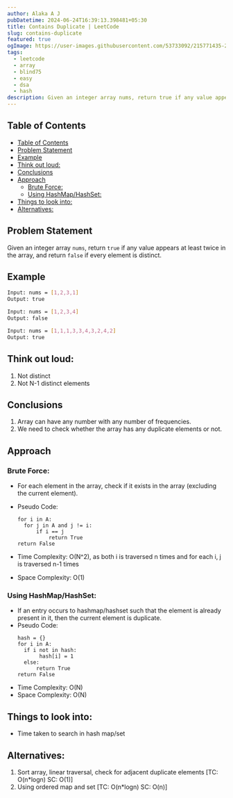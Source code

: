 ```yaml
---
author: Alaka A J
pubDatetime: 2024-06-24T16:39:13.398481+05:30
title: Contains Duplicate | LeetCode
slug: contains-duplicate
featured: true
ogImage: https://user-images.githubusercontent.com/53733092/215771435-25408246-2309-4f8b-a781-1f3d93bdf0ec.png
tags:
  - leetcode
  - array
  - blind75
  - easy
  - dsa
  - hash
description: Given an integer array nums, return true if any value appears at least twice in the array, and return false if every element is distinct.
---
```


## Table of Contents

- [Table of Contents](#table-of-contents)
- [Problem Statement](#problem-statement)
- [Example](#example)
- [Think out loud:](#think-out-loud)
- [Conclusions](#conclusions)
- [Approach](#approach)
  - [Brute Force:](#brute-force)
  - [Using HashMap/HashSet:](#using-hashmaphashset)
- [Things to look into:](#things-to-look-into)
- [Alternatives:](#alternatives)

## Problem Statement

Given an integer array `nums`, return `true` if any value appears at least twice in the array, and return `false` if every element is distinct.

## Example

```bash
Input: nums = [1,2,3,1]
Output: true

Input: nums = [1,2,3,4]
Output: false

Input: nums = [1,1,1,3,3,4,3,2,4,2]
Output: true
```

## Think out loud:

1. Not distinct
2. Not N-1 distinct elements

## Conclusions

1. Array can have any number with any number of frequencies.
2. We need to check whether the array has any duplicate elements or not.

## Approach

### Brute Force:

- For each element in the array, check if it exists in the array (excluding the current element).
- Pseudo Code:

  ```
  for i in A:
  	for j in A and j != i:
  		if i == j
  			return True
  return False
  ```

- Time Complexity: O(N^2), as both i is traversed n times and for each i, j is traversed n-1 times
- Space Complexity: O(1)

### Using HashMap/HashSet:

- If an entry occurs to hashmap/hashset such that the element is already present in it, then the current element is duplicate.
- Pseudo Code:
  ```
  hash = {}
  for i in A:
  	if i not in hash:
  		 hash[i] = 1
  	else:
  		return True
  return False
  ```
- Time Complexity: O(N)
- Space Complexity: O(N)

## Things to look into:

- Time taken to search in hash map/set

## Alternatives:

1. Sort array, linear traversal, check for adjacent duplicate elements [TC: O(n*logn) SC: O(1)]
2. Using ordered map and set [TC: O(n*logn) SC: O(n)]
